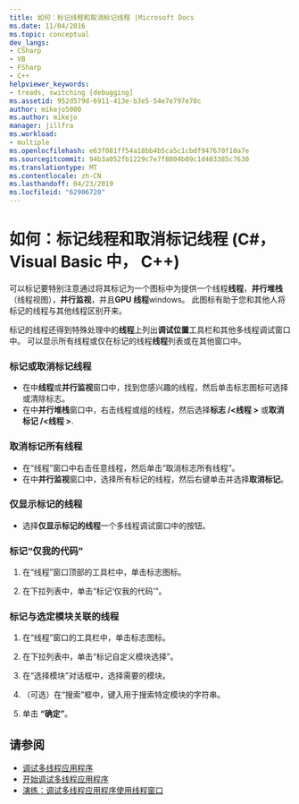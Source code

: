 ```yaml
---
title: 如何：标记线程和取消标记线程 |Microsoft Docs
ms.date: 11/04/2016
ms.topic: conceptual
dev_langs:
- CSharp
- VB
- FSharp
- C++
helpviewer_keywords:
- treads, switching [debugging]
ms.assetid: 952d579d-6911-413e-b3e5-54e7e797e70c
author: mikejo5000
ms.author: mikejo
manager: jillfra
ms.workload:
- multiple
ms.openlocfilehash: e63f081ff54a18bb4b5ca5c1cbdf947670f10a7e
ms.sourcegitcommit: 94b3a052fb1229c7e7f8804b09c1d403385c7630
ms.translationtype: MT
ms.contentlocale: zh-CN
ms.lasthandoff: 04/23/2019
ms.locfileid: "62906720"
---
```

# <a name="how-to-flag-and-unflag-threads-c-visual-basic-c"></a>如何：标记线程和取消标记线程 (C#，Visual Basic 中， C++)

可以标记要特别注意通过将其标记为一个图标中为提供一个线程**线程**，**并行堆栈**（线程视图），**并行监视**，并且**GPU 线程**windows。 此图标有助于您和其他人将标记的线程与其他线程区别开来。

标记的线程还得到特殊处理中的**线程**上列出**调试位置**工具栏和其他多线程调试窗口中。 可以显示所有线程或仅在标记的线程**线程**列表或在其他窗口中。

### <a name="to-flag-or-unflag-a-thread"></a>标记或取消标记线程

- 在中**线程**或**并行监视**窗口中，找到您感兴趣的线程，然后单击标志图标可选择或清除标志。
- 在中**并行堆栈**窗口中，右击线程或组的线程，然后选择**标志 /\<线程 >** 或**取消标记 /\<线程 >**.

### <a name="to-unflag-all-threads"></a>取消标记所有线程

- 在“线程”窗口中右击任意线程，然后单击“取消标志所有线程”。
- 在中**并行监视**窗口中，选择所有标记的线程，然后右键单击并选择**取消标记**。

### <a name="to-display-only-flagged-threads"></a>仅显示标记的线程

- 选择**仅显示标记的线程**一个多线程调试窗口中的按钮。

### <a name="to-flag-just-my-code"></a>标记“仅我的代码”

1. 在“线程”窗口顶部的工具栏中，单击标志图标。

2. 在下拉列表中，单击“标记‘仅我的代码’”。

### <a name="to-flag-threads-that-are-associated-with-selected-modules"></a>标记与选定模块关联的线程

1. 在“线程”窗口的工具栏中，单击标志图标。

2. 在下拉列表中，单击“标记自定义模块选择”。

3. 在“选择模块”对话框中，选择需要的模块。

4. （可选）在“搜索”框中，键入用于搜索特定模块的字符串。

5. 单击 **“确定”**。

## <a name="see-also"></a>请参阅
- [调试多线程应用程序](../debugger/debug-multithreaded-applications-in-visual-studio.md)
- [开始调试多线程应用程序](../debugger/get-started-debugging-multithreaded-apps.md)
- [演练：调试多线程应用程序使用线程窗口](../debugger/how-to-use-the-threads-window.md)